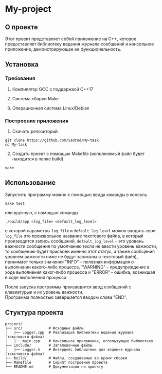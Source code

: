 # My-project
<h2> О проекте </h2>
Этот проект представляет собой приложение на C++, которое предоставляет библиотеку ведения журнала сообщений и консольное приложение, демонстрирующее ее функциональность. 

<h2> Установка </h2>
<h3> Требования </h3>

1.  Компилятор GCC с поддержкой C++17<br/>

2.  Система сборки Make<br/>

3.  Операционная система Linux/Debian

<h3>  Построение приложения </h3>

1. Скачать репозиторий:

```git clone https://github.com/Sadrud/My-task```<br/>
```cd My-task```

2. Создать проект с помощью Makefile (исполняемый файл будет находится в папке build)

```make```


<h2> Использование </h2>

Запустить программу можно с помощью ввода команды в консоль

```make test```

или вручную, с помощью команды

```./build/app <log_file> <default_log_level>```

в которой параметры ```log_file``` и ```default_log_level``` можно вводить свои. ```log_file``` это произвольное название текстового файла, в который производится запись сообщений, ```default_log_level``` - это уровень важности сообщения по умолчанию (если не ввести уровень важности, то сообщению будет присвоен именно этот статус, а также сообщения уровнем важности ниже не будут записаны в текстовый файл), принимает только значения "INFO" - полезная информация о выполнении какого-либо процесса, "WARNING" - предупреждение в ходе выполнения каког-либо процесса и "ERROR" - ошибка, возникшая в ходе выполнения процесса.<br/>

После запуска программы производится ввод сообщений с клавиатурыи и их уровень важности.<br/>
Программа полностью завершается вводом слова "END".


<h2>Стуктура проекта</h2>

```
project/
├── src/            # Исходные файлы
│   ├── Logger.cpp  # Реализация библиотеки ведения журнала (текстового файла)
│   ├── main.cpp    # Консольное приложение, использующее библиотеку
├── include/        # Загаловочные файлы
│   ├── Logger.h    # Интерфейс библиотеки для ведения журнала (текстового файла)
├── build/          # Файлы, создаваемые во время сборки
├── Makefile        # Скрипт построения проекта
└── README.md       # Документация по проекту
```
